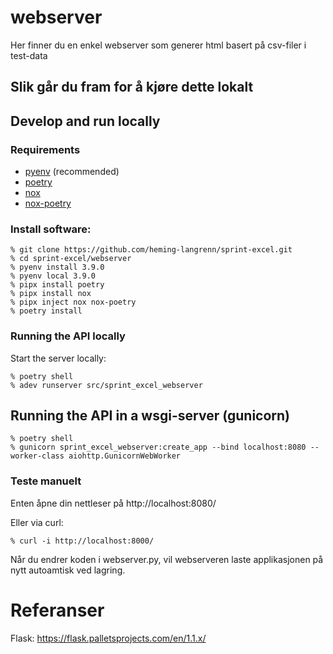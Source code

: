 # webserver

Her finner du en enkel webserver som generer html basert på csv-filer i test-data

## Slik går du fram for å kjøre dette lokalt

## Develop and run locally
### Requirements
- [pyenv](https://github.com/pyenv/pyenv) (recommended)
- [poetry](https://python-poetry.org/)
- [nox](https://nox.thea.codes/en/stable/)
- [nox-poetry](https://pypi.org/project/nox-poetry/)

### Install software:
```
% git clone https://github.com/heming-langrenn/sprint-excel.git
% cd sprint-excel/webserver
% pyenv install 3.9.0
% pyenv local 3.9.0
% pipx install poetry
% pipx install nox
% pipx inject nox nox-poetry
% poetry install
```
### Running the API locally
Start the server locally:
```
% poetry shell
% adev runserver src/sprint_excel_webserver
```
## Running the API in a wsgi-server (gunicorn)
```
% poetry shell
% gunicorn sprint_excel_webserver:create_app --bind localhost:8080 --worker-class aiohttp.GunicornWebWorker
```
### Teste manuelt
Enten åpne din nettleser på http://localhost:8080/

Eller via curl:
```
% curl -i http://localhost:8000/
```

Når du endrer koden i webserver.py, vil webserveren laste applikasjonen på nytt autoamtisk ved lagring.

# Referanser
Flask: https://flask.palletsprojects.com/en/1.1.x/
